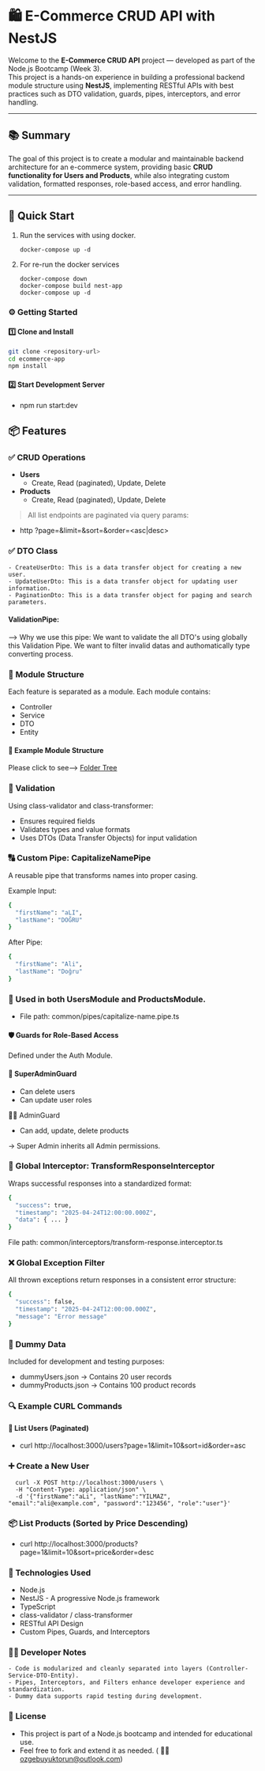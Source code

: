 # 🛍️ E-Commerce CRUD API with NestJS

Welcome to the **E-Commerce CRUD API** project — developed as part of the Node.js Bootcamp (Week 3).  
This project is a hands-on experience in building a professional backend module structure using **NestJS**, implementing RESTful APIs with best practices such as DTO validation, guards, pipes, interceptors, and error handling.

---

## 📚 Summary

The goal of this project is to create a modular and maintainable backend architecture for an e-commerce system, providing basic **CRUD functionality for Users and Products**, while also integrating custom validation, formatted responses, role-based access, and error handling.

---

## 📌 Quick Start
  1. Run the services with using docker.
      ```
      docker-compose up -d 
      ```
  2. For re-run the docker services
      ````
      docker-compose down
      docker-compose build nest-app
      docker-compose up -d
      ````
### ⚙️ Getting Started

#### 1️⃣ Clone and Install
```bash 
git clone <repository-url>
cd ecommerce-app
npm install 
```

#### 2️⃣ Start Development Server
- npm run start:dev

## 📦 Features

### ✅ CRUD Operations
- **Users**
  - Create, Read (paginated), Update, Delete
- **Products**
  - Create, Read (paginated), Update, Delete

> All list endpoints are paginated via query params:
  - http
?page=<number>&limit=<number>&sort=<field>&order=<asc|desc> 

### ✅ DTO Class
    - CreateUserDto: This is a data transfer object for creating a new user.
    - UpdateUserDto: This is a data transfer object for updating user information.
    - PaginationDto: This is a data transfer object for paging and search parameters.

#### **ValidationPipe**: 
 --> Why we use this pipe: We want to validate the all DTO's using globally this Validation Pipe. We want to filter invalid datas and authomatically type converting process.

### 🧱 Module Structure
Each feature is separated as a module. Each module contains:

- Controller
- Service
- DTO
- Entity

#### 📂 Example Module Structure
Please click  to see--> [Folder Tree](srcFolder.md)

### 🧪 Validation
Using class-validator and class-transformer:

 - Ensures required fields
 - Validates types and value formats
 - Uses DTOs (Data Transfer Objects) for input validation

 ### 🔠 Custom Pipe: CapitalizeNamePipe
A reusable pipe that transforms names into proper casing.

Example
Input:
```bash
{
  "firstName": "aLI",
  "lastName": "DOĞRU"
}

````
After Pipe:
```bash
{
  "firstName": "Ali",
  "lastName": "Doğru"
}

```
 
 ### 📌 Used in both UsersModule and ProductsModule.
 - File path: common/pipes/capitalize-name.pipe.ts

 #### 🛡️ Guards for Role-Based Access
Defined under the Auth Module.

 #### 👑 SuperAdminGuard

- Can delete users
 - Can update user roles

🧑‍💼 AdminGuard

- Can add, update, delete products

-> Super Admin inherits all Admin permissions.
 
 ### 🔁 Global Interceptor: TransformResponseInterceptor
Wraps successful responses into a standardized format:
```bash
{
  "success": true,
  "timestamp": "2025-04-24T12:00:00.000Z",
  "data": { ... }
}
```
File path: common/interceptors/transform-response.interceptor.ts

### ❌ Global Exception Filter
All thrown exceptions return responses in a consistent error structure:
```bash
{
  "success": false,
  "timestamp": "2025-04-24T12:00:00.000Z",
  "message": "Error message"
}
```

### 💾 Dummy Data
Included for development and testing purposes:
- dummyUsers.json → Contains 20 user records
- dummyProducts.json → Contains 100 product records


### 🔍 Example CURL Commands

#### 📘 List Users (Paginated)
 - curl http://localhost:3000/users?page=1&limit=10&sort=id&order=asc

 ### ➕ Create a New User
  ```
    curl -X POST http://localhost:3000/users \
    -H "Content-Type: application/json" \
    -d '{"firstName":"aLi", "lastName":"YILMAZ", "email":"ali@example.com", "password":"123456", "role":"user"}'
   ```

### 📦 List Products (Sorted by Price Descending)
- curl http://localhost:3000/products?page=1&limit=10&sort=price&order=desc

### 🧰 Technologies Used
  - Node.js
  - NestJS - A progressive Node.js framework
  - TypeScript
  - class-validator / class-transformer
  - RESTful API Design
  - Custom Pipes, Guards, and Interceptors

### 👨‍💻 Developer Notes
    - Code is modularized and cleanly separated into layers (Controller-Service-DTO-Entity).
    - Pipes, Interceptors, and Filters enhance developer experience and standardization.
    - Dummy data supports rapid testing during development.

### 📜 License
  - This project is part of a Node.js bootcamp and intended for educational use.
  - Feel free to fork and extend it as needed. ( 👨‍💻ozgebuyuktorun@outlook.com)